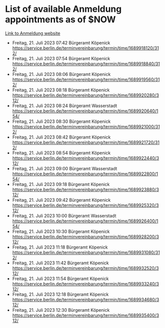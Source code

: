 # List of available Anmeldung appointments as of $NOW
[Link to Anmeldung website](https://service.berlin.de/terminvereinbarung/termin/tag.php?termin=1&anliegen[]=120686&dienstleisterlist=122210,122217,327316,122219,327312,122227,327314,122231,327346,122243,327348,122254,122252,329742,122260,329745,122262,329748,122271,327278,122273,327274,122277,327276,330436,122280,327294,122282,327290,122284,327292,122291,327270,122285,327266,122286,327264,122296,327268,150230,329760,122297,327286,122294,327284,122312,329763,122314,329775,122304,327330,122311,327334,122309,327332,317869,122281,327352,122279,329772,122283,122276,327324,122274,327326,122267,329766,122246,327318,122251,327320,122257,327322,122208,327298,122226,327300&herkunft=http%3A%2F%2Fservice.berlin.de%2Fdienstleistung%2F120686%2F)
- Freitag, 21. Juli 2023 07:42 Bürgeramt Köpenick https://service.berlin.de/terminvereinbarung/termin/time/1689918120/312/
- Freitag, 21. Juli 2023 07:54 Bürgeramt Köpenick https://service.berlin.de/terminvereinbarung/termin/time/1689918840/312/
- Freitag, 21. Juli 2023 08:06 Bürgeramt Köpenick https://service.berlin.de/terminvereinbarung/termin/time/1689919560/312/
- Freitag, 21. Juli 2023 08:18 Bürgeramt Köpenick https://service.berlin.de/terminvereinbarung/termin/time/1689920280/312/
- Freitag, 21. Juli 2023 08:24 Bürgeramt Wasserstadt https://service.berlin.de/terminvereinbarung/termin/time/1689920640/154/
- Freitag, 21. Juli 2023 08:30 Bürgeramt Köpenick https://service.berlin.de/terminvereinbarung/termin/time/1689921000/312/
- Freitag, 21. Juli 2023 08:42 Bürgeramt Köpenick https://service.berlin.de/terminvereinbarung/termin/time/1689921720/312/
- Freitag, 21. Juli 2023 08:54 Bürgeramt Köpenick https://service.berlin.de/terminvereinbarung/termin/time/1689922440/312/
- Freitag, 21. Juli 2023 09:00 Bürgeramt Wasserstadt https://service.berlin.de/terminvereinbarung/termin/time/1689922800/154/
- Freitag, 21. Juli 2023 09:18 Bürgeramt Köpenick https://service.berlin.de/terminvereinbarung/termin/time/1689923880/312/
- Freitag, 21. Juli 2023 09:42 Bürgeramt Köpenick https://service.berlin.de/terminvereinbarung/termin/time/1689925320/312/
- Freitag, 21. Juli 2023 10:00 Bürgeramt Wasserstadt https://service.berlin.de/terminvereinbarung/termin/time/1689926400/154/
- Freitag, 21. Juli 2023 10:30 Bürgeramt Köpenick https://service.berlin.de/terminvereinbarung/termin/time/1689928200/312/
- Freitag, 21. Juli 2023 11:18 Bürgeramt Köpenick https://service.berlin.de/terminvereinbarung/termin/time/1689931080/312/
- Freitag, 21. Juli 2023 11:42 Bürgeramt Köpenick https://service.berlin.de/terminvereinbarung/termin/time/1689932520/312/
- Freitag, 21. Juli 2023 11:54 Bürgeramt Köpenick https://service.berlin.de/terminvereinbarung/termin/time/1689933240/312/
- Freitag, 21. Juli 2023 12:18 Bürgeramt Köpenick https://service.berlin.de/terminvereinbarung/termin/time/1689934680/312/
- Freitag, 21. Juli 2023 12:30 Bürgeramt Köpenick https://service.berlin.de/terminvereinbarung/termin/time/1689935400/312/
